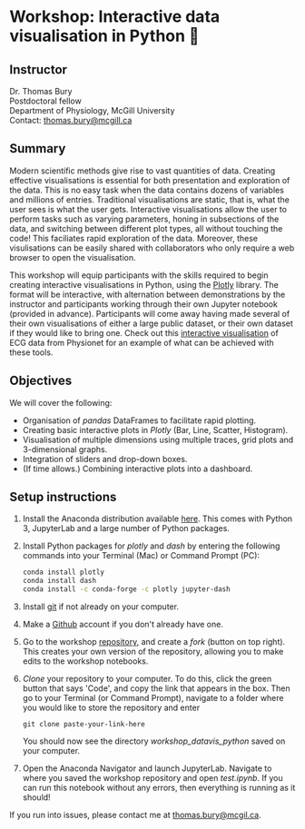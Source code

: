 # Workshop: Interactive data visualisation in Python :snake:

## Instructor
Dr. Thomas Bury <br>
Postdoctoral fellow <br>
Department of Physiology, McGill University <br>
Contact: thomas.bury@mcgill.ca

## Summary				
Modern scientific methods give rise to vast quantities of data. Creating effective visualisations is essential for both presentation and exploration of the data. This is no easy task when the data contains dozens of variables and millions of entries. Traditional visualisations are static, that is, what the user sees is what the user gets. Interactive visualisations allow the user to perform tasks such as varying parameters, honing in subsections of the data, and switching between different plot types, all without touching the code! This faciliates rapid exploration of the data. Moreover, these visulisations can be easily shared with collaborators who only require a web browser to open the visualisation.	

This workshop will equip participants with the skills required to begin creating interactive visualisations in Python, using the [Plotly](https://plotly.com/python/) library. The format will be interactive, with alternation between demonstrations by the instructor and participants working through their own Jupyter notebook (provided in advance). Participants will come away having made several of their own visualisations of either a large public dataset, or their own dataset if they would like to bring one. Check out this [interactive visualisation](https://ecg-dashboard-medium.herokuapp.com/) of ECG data from Physionet for an example of what can be achieved with these tools.

## Objectives		
We will cover the following:
- Organisation of *pandas* DataFrames to facilitate rapid plotting.
- Creating basic interactive plots in *Plotly* (Bar, Line, Scatter, Histogram).
- Visualisation of multiple dimensions using multiple traces, grid plots and 3-dimensional graphs.
- Integration of sliders and drop-down boxes.
- (If time allows.) Combining interactive plots into a dashboard.

## Setup instructions

1. Install the Anaconda distribution available [here](https://www.anaconda.com/products/distribution). This comes with Python 3, JupyterLab and a large number of Python packages.

2. Install Python packages for *plotly* and *dash* by entering the following commands into your Terminal (Mac) or Command Prompt (PC):

   ```bash
   conda install plotly
   conda install dash
   conda install -c conda-forge -c plotly jupyter-dash

3. Install [git](https://git-scm.com/book/en/v2/Getting-Started-Installing-Git) if not already on your computer.

4. Make a [Github](https://github.com/) account if you don't already have one.

5. Go to the workshop [repository](https://github.com/ThomasMBury/workshop_datavis_python), and create a *fork* (button on top right). This creates your own version of the repository, allowing you to make edits to the workshop notebooks.

6. *Clone* your repository to your computer. To do this, click the green button that says 'Code', and copy the link that appears in the box. Then go to your Terminal (or Command Prompt), navigate to a folder where you would like to store the repository and enter

   ```
   git clone paste-your-link-here
   ```

   You should now see the directory *workshop_datavis_python* saved on your computer.

7. Open the Anaconda Navigator and launch JupyterLab. Navigate to where you saved the workshop repository and open *test.ipynb*. If you can run this notebook without any errors, then everything is running as it should!

If you run into issues, please contact me at thomas.bury@mcgil.ca.
